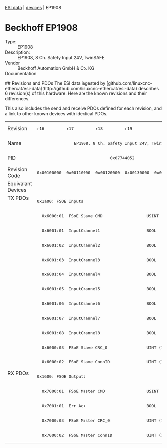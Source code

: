 <div class="nav"><a href="/esi-data">ESI data</a> | <a href="/esi-data/devices">devices</a> | EP1908</div>

#  Beckhoff EP1908

<dl>
  <dt>Type:</dt><dd>EP1908</dd>
  <dt>Description:</dt><dd>EP1908, 8 Ch. Safety Input 24V, TwinSAFE</dd>
  <dt>Vendor</dt><dd>Beckhoff Automation GmbH & Co. KG</dd>
  <dt>Documentation</dt><dd><a href=""></a></dd>
</dl>
## Revisions and PDOs
The ESI data ingested by [github.com/linuxcnc-ethercat/esi-data](http://github.com/linuxcnc-ethercat/esi-data) describes 6 revision(s) of this hardware.  Here are the known revisions and their differences.

This also includes the send and receive PDOs defined for each revision, and a link to other known devices with identical PDOs.

<table>
<tr >
<td class="first">Revision</td>
<td ><pre>r16</pre></td>
<td ><pre>r17</pre></td>
<td ><pre>r18</pre></td>
<td ><pre>r19</pre></td>
<td  colspan=2 align="center"><pre>r20</pre></td>
</tr>
<tr >
<td class="first">Name</td>
<td  colspan=6 align="center"><pre>EP1908, 8 Ch. Safety Input 24V, TwinSAFE</pre></td>
</tr>
<tr >
<td class="first">PID</td>
<td  colspan=6 align="center"><pre>0x07744052</pre></td>
</tr>
<tr >
<td class="first">Revision Code</td>
<td ><pre>0x00100000</pre></td>
<td ><pre>0x00110000</pre></td>
<td ><pre>0x00120000</pre></td>
<td ><pre>0x00130000</pre></td>
<td ><pre>0x00140000</pre></td>
<td ><pre>0x00140002</pre></td>
</tr>
<tr >
<td class="first">Equivalant Devices</td>
<td  colspan=6 align="center"></td>
</tr>
<tr class="txpdo pdosection">
<td class="first" rowspan=12 valign=top>TX PDOs</td>
<td colspan=6 align="left"><pre>0x1a00: FSOE Inputs</pre></td>
<td></td>
</tr>
<tr class="txpdo">
<td  colspan=6 align="left"><pre>  0x6000:01  FSoE Slave CMD                  USINT (8 bits)</pre></td>
</tr>
<tr class="txpdo">
<td  colspan=6 align="left"><pre>  0x6001:01  InputChannel1                   BOOL</pre></td>
</tr>
<tr class="txpdo">
<td  colspan=6 align="left"><pre>  0x6001:02  InputChannel2                   BOOL</pre></td>
</tr>
<tr class="txpdo">
<td  colspan=6 align="left"><pre>  0x6001:03  InputChannel3                   BOOL</pre></td>
</tr>
<tr class="txpdo">
<td  colspan=6 align="left"><pre>  0x6001:04  InputChannel4                   BOOL</pre></td>
</tr>
<tr class="txpdo">
<td  colspan=6 align="left"><pre>  0x6001:05  InputChannel5                   BOOL</pre></td>
</tr>
<tr class="txpdo">
<td  colspan=6 align="left"><pre>  0x6001:06  InputChannel6                   BOOL</pre></td>
</tr>
<tr class="txpdo">
<td  colspan=6 align="left"><pre>  0x6001:07  InputChannel7                   BOOL</pre></td>
</tr>
<tr class="txpdo">
<td  colspan=6 align="left"><pre>  0x6001:08  InputChannel8                   BOOL</pre></td>
</tr>
<tr class="txpdo">
<td  colspan=6 align="left"><pre>  0x6000:03  FSoE Slave CRC_0                UINT (16 bits)</pre></td>
</tr>
<tr class="txpdo">
<td  colspan=6 align="left"><pre>  0x6000:02  FSoE Slave ConnID               UINT (16 bits)</pre></td>
</tr>
<tr class="rxpdo pdosection">
<td class="first" rowspan=5 valign=top>RX PDOs</td>
<td colspan=6 align="left"><pre>0x1600: FSOE Outputs</pre></td>
<td></td>
</tr>
<tr class="rxpdo">
<td  colspan=6 align="left"><pre>  0x7000:01  FSoE Master CMD                 USINT (8 bits)</pre></td>
</tr>
<tr class="rxpdo">
<td  colspan=6 align="left"><pre>  0x7001:01  Err Ack                         BOOL</pre></td>
</tr>
<tr class="rxpdo">
<td  colspan=6 align="left"><pre>  0x7000:03  FSoE Master CRC_0               UINT (16 bits)</pre></td>
</tr>
<tr class="rxpdo">
<td  colspan=6 align="left"><pre>  0x7000:02  FSoE Master ConnID              UINT (16 bits)</pre></td>
</tr>
</table>
